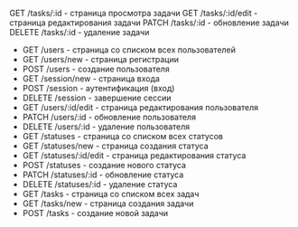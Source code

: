 GET /tasks/:id - страница просмотра задачи
GET /tasks/:id/edit - страница редактирования задачи
PATCH /tasks/:id - обновление задачи
DELETE /tasks/:id - удаление задачи

+ GET /users - страница со списком всех пользователей
+ GET /users/new - страница регистрации
+ POST /users - создание пользователя
+ GET /session/new - страница входа
+ POST /session - аутентификация (вход)
+ DELETE /session - завершение сессии
+ GET /users/:id/edit - страница редактирования пользователя
+ PATCH /users/:id - обновление пользователя
+ DELETE /users/:id - удаление пользователя
+ GET /statuses - страница со списком всех статусов
+ GET /statuses/new - страница создания статуса
+ GET /statuses/:id/edit - страница редактирования статуса
+ POST /statuses - создание нового статуса
+ PATCH /statuses/:id - обновление статуса
+ DELETE /statuses/:id - удаление статуса
+ GET /tasks - страница со списком всех задач
+ GET /tasks/new - страница создания задачи
+ POST /tasks - создание новой задачи
